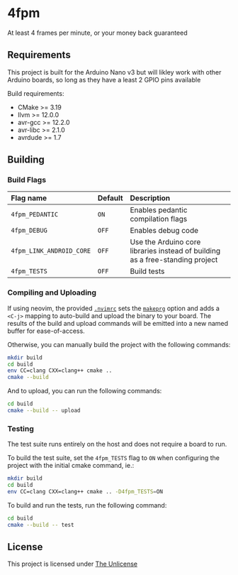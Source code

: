 # 4fpm
At least 4 frames per minute, or your money back guaranteed

## Requirements
This project is built for the Arduino Nano v3 but will likley work with other
Arduino boards, so long as they have a least 2 GPIO pins available

Build requirements:
 - CMake >= 3.19
 - llvm >= 12.0.0
 - avr-gcc >= 12.2.0
 - avr-libc >= 2.1.0
 - avrdude >= 1.7

## Building
### Build Flags
| Flag name | Default | Description |
| :--- | :--- | :--- |
| `4fpm_PEDANTIC` | `ON` | Enables pedantic compilation flags |
| `4fpm_DEBUG` | `OFF` | Enables debug code |
| `4fpm_LINK_ANDROID_CORE` | `OFF` | Use the Arduino core libraries instead of building as a free-standing project |
| `4fpm_TESTS` | `OFF` | Build tests |

### Compiling and Uploading
If using neovim, the provided [`.nvimrc`](./.nvimrc) sets the
[`makeprg`](https://neovim.io/doc/user/options.html#'makeprg') option and adds
a `<C-j>` mapping to auto-build and upload the binary to your board. The
results of the build and upload commands will be emitted into a new named
buffer for ease-of-access.

Otherwise, you can manually build the project with the following commands:
```sh
mkdir build
cd build
env CC=clang CXX=clang++ cmake ..
cmake --build
```

And to upload, you can run the following commands:
```sh
cd build
cmake --build -- upload
```

### Testing
The test suite runs entirely on the host and does not require a board to run.

To build the test suite, set the `4fpm_TESTS` flag to `ON` when configuring the
project with the initial cmake command, ie.:
```sh
mkdir build
cd build
env CC=clang CXX=clang++ cmake .. -D4fpm_TESTS=ON
```

To build and run the tests, run the following command:
```sh
cd build
cmake --build -- test
```

## License
This project is licensed under [The Unlicense](./LICENSE)
